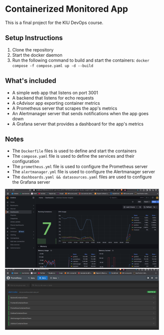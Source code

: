 # Containerized Monitored App

This is a final project for the KIU DevOps course.

## Setup Instructions

1. Clone the repository
2. Start the docker daemon
3. Run the following command to build and start the containers: `docker compose -f compose.yaml up -d --build`

## What's included

- A simple web app that listens on port 3001
- A backend that listens for echo requests
- A cAdvisor app exporting container metrics
- A Prometheus server that scrapes the app's metrics
- An Alertmanager server that sends notifications when the app goes down
- A Grafana server that provides a dashboard for the app's metrics

## Notes

- The `Dockerfile` files is used to define and start the containers
- The `compose.yaml` file is used to define the services and their configuration
- The `prometheus.yml` file is used to configure the Prometheus server
- The `alertmanager.yml` file is used to configure the Alertmanager server
- The `dashboards.yaml && datasources.yaml` files are used to configure the Grafana server

![Grafana](Grafana.png)
![Alerts](Alerts.png)
